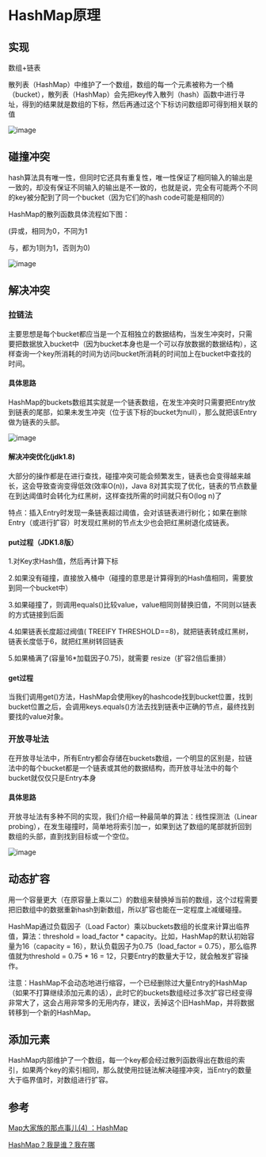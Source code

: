 # HashMap原理

## 实现
数组+链表

散列表（HashMap）中维护了一个数组，数组的每一个元素被称为一个桶（bucket），散列表（HashMap）会先把key传入散列（hash）函数中进行寻址，得到的结果就是数组的下标，然后再通过这个下标访问数组即可得到相关联的值

![image](https://img-blog.csdnimg.cn/20190421224635798.png?x-oss-process=image/watermark,type_ZmFuZ3poZW5naGVpdGk,shadow_10,text_aHR0cHM6Ly9ibG9nLmNzZG4ubmV0L2NoYW9fc2hlbg==,size_16,color_FFFFFF,t_70 "")

## 碰撞冲突
hash算法具有唯一性，但同时它还具有重复性，唯一性保证了相同输入的输出是一致的，却没有保证不同输入的输出是不一致的，也就是说，完全有可能两个不同的key被分配到了同一个bucket（因为它们的hash code可能是相同的）

HashMap的散列函数具体流程如下图：

(异或，相同为0，不同为1

 与，都为1则为1，否则为0)

![image](https://img-blog.csdnimg.cn/20190421230126417.png?x-oss-process=image/watermark,type_ZmFuZ3poZW5naGVpdGk,shadow_10,text_aHR0cHM6Ly9ibG9nLmNzZG4ubmV0L2NoYW9fc2hlbg==,size_16,color_FFFFFF,t_70 "")

## 解决冲突
### 拉链法
主要思想是每个bucket都应当是一个互相独立的数据结构，当发生冲突时，只需要把数据放入bucket中（因为bucket本身也是一个可以存放数据的数据结构），这样查询一个key所消耗的时间为访问bucket所消耗的时间加上在bucket中查找的时间。

#### 具体思路
HashMap的buckets数组其实就是一个链表数组，在发生冲突时只需要把Entry放到链表的尾部，如果未发生冲突（位于该下标的bucket为null），那么就把该Entry做为链表的头部。

![image](https://img-blog.csdnimg.cn/20190421231841839.png?x-oss-process=image/watermark,type_ZmFuZ3poZW5naGVpdGk,shadow_10,text_aHR0cHM6Ly9ibG9nLmNzZG4ubmV0L2NoYW9fc2hlbg==,size_16,color_FFFFFF,t_70 "")

#### 解决冲突优化(jdk1.8)
大部分的操作都是在进行查找，碰撞冲突可能会频繁发生，链表也会变得越来越长，这会导致查询变得低效(效率O(n))，Java 8对其实现了优化，链表的节点数量在到达阈值时会转化为红黑树，这样查找所需的时间就只有O(log n)了

特点：插入Entry时发现一条链表超过阈值，会对该链表进行树化；如果在删除Entry（或进行扩容）时发现红黑树的节点太少也会把红黑树退化成链表。

#### put过程（JDK1.8版）
1.对Key求Hash值，然后再计算下标

2.如果没有碰撞，直接放入桶中（碰撞的意思是计算得到的Hash值相同，需要放到同一个bucket中）

3.如果碰撞了，则调用equals()比较value，value相同则替换旧值，不同则以链表的方式链接到后面

4.如果链表长度超过阀值( TREEIFY THRESHOLD==8)，就把链表转成红黑树，链表长度低于6，就把红黑树转回链表

5.如果桶满了(容量16*加载因子0.75)，就需要 resize（扩容2倍后重排）

#### get过程
当我们调用get()方法，HashMap会使用key的hashcode找到bucket位置，找到bucket位置之后，会调用keys.equals()方法去找到链表中正确的节点，最终找到要找的value对象。

### 开放寻址法
在开放寻址法中，所有Entry都会存储在buckets数组，一个明显的区别是，拉链法中的每个bucket都是一个链表或其他的数据结构，而开放寻址法中的每个bucket就仅仅只是Entry本身

#### 具体思路
开放寻址法有多种不同的实现，我们介绍一种最简单的算法：线性探测法（Linear probing），在发生碰撞时，简单地将索引加一，如果到达了数组的尾部就折回到数组的头部，直到找到目标或一个空位。

![image](https://img-blog.csdnimg.cn/20190421233221776.png?x-oss-process=image/watermark,type_ZmFuZ3poZW5naGVpdGk,shadow_10,text_aHR0cHM6Ly9ibG9nLmNzZG4ubmV0L2NoYW9fc2hlbg==,size_16,color_FFFFFF,t_70 "")

## 动态扩容
用一个容量更大（在原容量上乘以二）的数组来替换掉当前的数组，这个过程需要把旧数组中的数据重新hash到新数组，所以扩容也能在一定程度上减缓碰撞。

HashMap通过负载因子（Load Factor）乘以buckets数组的长度来计算出临界值，算法：threshold = load_factor * capacity。比如，HashMap的默认初始容量为16（capacity = 16），默认负载因子为0.75（load_factor = 0.75），那么临界值就为threshold = 0.75 * 16 = 12，只要Entry的数量大于12，就会触发扩容操作。

注意：HashMap不会动态地进行缩容，一个已经删除过大量Entry的HashMap（如果不打算继续添加元素的话），此时它的buckets数组经过多次扩容已经变得非常大了，这会占用非常多的无用内存，建议，丢掉这个旧HashMap，并将数据转移到一个新的HashMap。

## 添加元素
HashMap内部维护了一个数组，每一个key都会经过散列函数得出在数组的索引，如果两个key的索引相同，那么就使用拉链法解决碰撞冲突，当Entry的数量大于临界值时，对数组进行扩容。

## 参考
[Map大家族的那点事儿(4) ：HashMap](http://www.importnew.com/29724.html)

[HashMap？我是谁？我在哪](https://www.cnblogs.com/zhuoqingsen/p/HashMap.html)

